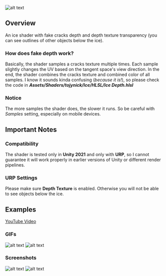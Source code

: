 ![alt text](https://github.com/tojynick/Ice-Shader/blob/main/Readme%20Resources/Thumbnail.jpg)

## Overview
An ice shader with fake cracks depth and depth texture transparency (you can see outlines of other objects below the ice).

### How does fake depth work?
Basically, the shader samples a cracks texture multiple times. Each sample slightly changes the UV based on the tangent space's view direction.
In the end, the shader combines the cracks texture and combined color of all samples. I know it sounds kinda confusing (*because it is!*), so please check the code in ***Assets/Shaders/tojynick/Ice/HLSL/Ice Depth.hlsl***
### Notice
The more samples the shader does, the slower it runs. So be careful with *Samples* setting, especially on mobile devices.

## Important Notes
### Compatibility
The shader is tested only in **Unity 2021** and only with **URP**, so I cannot guarantee it will work properly in earlier versions of Unity or different render pipelines.
### URP Settings
Please make sure **Depth Texture** is enabled. Otherwise you will not be able to see objects below the ice.

## Examples
[YouTube Video](https://www.youtube.com/watch?v=hIEWdt4ALn0)

### GIFs
![alt text](https://github.com/tojynick/Ice-Shader/blob/main/Readme%20Resources/Ice%20Ground.gif)
![alt text](https://github.com/tojynick/Ice-Shader/blob/main/Readme%20Resources/Ice%20Cubes.gif)

### Screenshots
![alt text](https://github.com/tojynick/Ice-Shader/blob/main/Readme%20Resources/Ice%20Ground%201.jpg)
![alt text](https://github.com/tojynick/Ice-Shader/blob/main/Readme%20Resources/Ice%20Sphere.jpg)
